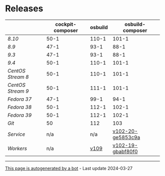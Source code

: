 # Releases
|       | cockpit-composer    | osbuild    | osbuild-composer    |
|-------|---------------------|------------|---------------------|
*8.10* | 50-1 | 110-1 | 101-1
*8.9* | 47-1 | 93-1 | 88-1
*9.3* | 47-1 | 93-1 | 88-1
*9.4* | 50-1 | 110-1 | 101-1
*CentOS Stream 8* | 50-1 | 110-1 | 101-1
*CentOS Stream 9* | 50-1 | 111-1 | 101-1
*Fedora 37* | 47-1 | 99-1 | 94-1
*Fedora 38* | 50-1 | 112-1 | 102-1
*Fedora 39* | 50-1 | 112-1 | 102-1
*Git* | 50 | 112 | 103
*Service* | n/a | n/a | [v102-20-ge5853c9a](https://github.com/osbuild/osbuild-composer/compare/v102-20-ge5853c9a...main)
*Workers* | n/a | [v109](https://github.com/osbuild/osbuild/compare/v109...main) | [v102-19-gbabf80f0](https://github.com/osbuild/osbuild-composer/compare/v102-19-gbabf80f0...main)

---

[This page is autogenerated by a bot](https://gitlab.cee.redhat.com/osbuild/guides-bot/-/blob/main/release_overview.py) - Last update 2024-03-27